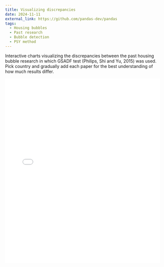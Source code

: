 ```yaml
---
title: Visualizing discrepancies
date: 2024-11-11
external_link: https://github.com/pandas-dev/pandas
tags:
  - Housing bubbles
  - Past research
  - Bubble detection
  - PSY method
---
```


Interactive charts visualizing the discrepancies between the past housing bubble research in which GSADF test (Philips, Shi and Yu, 2015) was used. Pick country and gradually add each paper for the best understanding of how much results differ.

<iframe src="/interactive_chart.html" width="100%" height="600px" frameborder="0"></iframe>
<!--more-->
